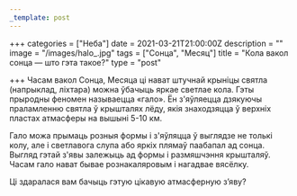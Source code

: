 ```yaml
---
_template: post
---
```




+++
categories = ["Неба"]
date = 2021-03-21T21:00:00Z
description = ""
image = "/images/halo_.jpg"
tags = ["Сонца", "Месяц"]
title = "Кола вакол сонца — што гэта такое?"
type = "post"

+++
Часам вакол Сонца, Месяца ці нават штучнай крыніцы святла (напрыклад, ліхтара) можна ўбачыць яркае светлае кола. Гэты прыродны феномен называецца «гало». Ён з'яўляецца дзякуючы праламленню святла ў крышталях лёду, якія знаходзяцца ў верхніх пластах атмасферы на вышыні 5-10 км.  
  
Гало можа прымаць розныя формы і з'яўляцца ў выглядзе не толькі колу, але і светлавога слупа або яркіх плямаў паабапал ад сонца. Выгляд гэтай з'явы залежыць ад формы і размяшчэння крышталяў. Часам гало нават бывае рознакаляровым і нагадвае вясёлку.  
  
Ці здаралася вам бачыць гэтую цікавую атмасферную з’яву?
